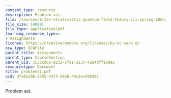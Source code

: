 ```yaml
---
content_type: resource
description: Problem set.
file: /courses/8-325-relativistic-quantum-field-theory-iii-spring-2003/d7a0a206525543f4582649c2ecd98302_problems1.pdf
file_size: 140891
file_type: application/pdf
learning_resource_types:
- Assignments
license: https://creativecommons.org/licenses/by-nc-sa/4.0/
ocw_type: OCWFile
parent_title: Assignments
parent_type: CourseSection
parent_uid: c53ccd66-a232-5fa1-213c-42a4dff180e2
resourcetype: Document
title: problems1.pdf
uid: d7a0a206-5255-43f4-5826-49c2ecd98302
---
```

Problem set.